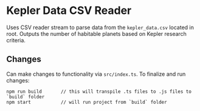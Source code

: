 # Kepler Data CSV Reader

Uses CSV reader stream to parse data from the `kepler_data.csv` located in root.  Outputs the number of habitable planets based on Kepler research criteria.

## Changes

Can make changes to functionality via `src/index.ts`.  To finalize and run changes:

```
npm run build       // this will transpile .ts files to .js files to `build` folder
npm start           // will run project from `build` folder
```